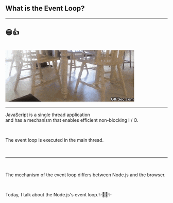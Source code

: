 <!-- sectionTitle: What is the Event Loop? -->

## What is the Event Loop?

---

## 😁👍

<br />

<img src="../images/event-loop-of-cat.gif" />

---

JavaScript is a single thread application  
and has a mechanism that enables efficient non-blocking I / O.

<br />

The event loop is executed in the main thread.

<br />

<hr />

<br />

The mechanism of the event loop differs between Node.js and the browser.

<br />

Today, I talk about the Node.js's event loop.✨🐢🚀✨
